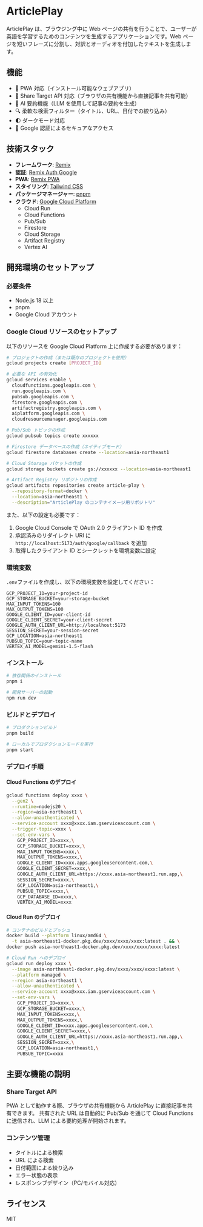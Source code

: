 # ArticlePlay

ArticlePlay は、ブラウジング中に Web ページの共有を行うことで、ユーザーが英語を学習するためのコンテンツを生成するアプリケーションです。Web ページを短いフレーズに分割し、対訳とオーディオを付加したテキストを生成します。

## 機能

- 📱 PWA 対応（インストール可能なウェブアプリ）
- 🔗 Share Target API 対応（ブラウザの共有機能から直接記事を共有可能）
- 🤖 AI 要約機能（LLM を使用して記事の要約を生成）
- 🔍 柔軟な検索フィルター（タイトル、URL、日付での絞り込み）
- 🌓 ダークモード対応
- 🔐 Google 認証によるセキュアなアクセス

## 技術スタック

- **フレームワーク**: [Remix](https://remix.run/)
- **認証**: [Remix Auth Google](https://github.com/remix-auth/remix-auth-google)
- **PWA**: [Remix PWA](https://remix-pwa.run/)
- **スタイリング**: [Tailwind CSS](https://tailwindcss.com/)
- **パッケージマネージャー**: [pnpm](https://pnpm.io/)
- **クラウド**: [Google Cloud Platform](https://cloud.google.com/)
  - Cloud Run
  - Cloud Functions
  - Pub/Sub
  - Firestore
  - Cloud Storage
  - Artifact Registry
  - Vertex AI

## 開発環境のセットアップ

### 必要条件

- Node.js 18 以上
- pnpm
- Google Cloud アカウント

### Google Cloud リソースのセットアップ

以下のリソースを Google Cloud Platform 上に作成する必要があります：

```bash
# プロジェクトの作成（または既存のプロジェクトを使用）
gcloud projects create [PROJECT_ID]

# 必要な API の有効化
gcloud services enable \
  cloudfunctions.googleapis.com \
  run.googleapis.com \
  pubsub.googleapis.com \
  firestore.googleapis.com \
  artifactregistry.googleapis.com \
  aiplatform.googleapis.com \
  cloudresourcemanager.googleapis.com

# Pub/Sub トピックの作成
gcloud pubsub topics create xxxxxx

# Firestore データベースの作成（ネイティブモード）
gcloud firestore databases create --location=asia-northeast1

# Cloud Storage バケットの作成
gcloud storage buckets create gs://xxxxxx --location=asia-northeast1

# Artifact Registry リポジトリの作成
gcloud artifacts repositories create article-play \
  --repository-format=docker \
  --location=asia-northeast1 \
  --description="ArticlePlay のコンテナイメージ用リポジトリ"
```

また、以下の設定も必要です：

1. Google Cloud Console で OAuth 2.0 クライアント ID を作成
2. 承認済みのリダイレクト URI に `http://localhost:5173/auth/google/callback` を追加
3. 取得したクライアント ID とシークレットを環境変数に設定

### 環境変数

`.env`ファイルを作成し、以下の環境変数を設定してください：

```env
GCP_PROJECT_ID=your-project-id
GCP_STORAGE_BUCKET=your-storage-bucket
MAX_INPUT_TOKENS=100
MAX_OUTPUT_TOKENS=100
GOOGLE_CLIENT_ID=your-client-id
GOOGLE_CLIENT_SECRET=your-client-secret
GOOGLE_AUTH_CLIENT_URL=http://localhost:5173
SESSION_SECRET=your-session-secret
GCP_LOCATION=asia-northeast1
PUBSUB_TOPIC=your-topic-name
VERTEX_AI_MODEL=gemini-1.5-flash
```

### インストール

```bash
# 依存関係のインストール
pnpm i

# 開発サーバーの起動
npm run dev
```

### ビルドとデプロイ

```bash
# プロダクションビルド
pnpm build

# ローカルでプロダクションモードを実行
pnpm start
```

### デプロイ手順

#### Cloud Functions のデプロイ

```bash
gcloud functions deploy xxxx \
  --gen2 \
  --runtime=nodejs20 \
  --region=asia-northeast1 \
  --allow-unauthenticated \
  --service-account xxxx@xxxx.iam.gserviceaccount.com \
  --trigger-topic=xxxx \
  --set-env-vars \
    GCP_PROJECT_ID=xxxx,\
    GCP_STORAGE_BUCKET=xxxx,\
    MAX_INPUT_TOKENS=xxxx,\
    MAX_OUTPUT_TOKENS=xxxx,\
    GOOGLE_CLIENT_ID=xxxx.apps.googleusercontent.com,\
    GOOGLE_CLIENT_SECRET=xxxx,\
    GOOGLE_AUTH_CLIENT_URL=https://xxxx.asia-northeast1.run.app,\
    SESSION_SECRET=xxxx,\
    GCP_LOCATION=asia-northeast1,\
    PUBSUB_TOPIC=xxxx,\
    GCP_DATABASE_ID=xxxx,\
    VERTEX_AI_MODEL=xxxx
```

#### Cloud Run のデプロイ

```bash
# コンテナのビルドとプッシュ
docker build --platform linux/amd64 \
  -t asia-northeast1-docker.pkg.dev/xxxx/xxxx/xxxx:latest . && \
docker push asia-northeast1-docker.pkg.dev/xxxx/xxxx/xxxx:latest

# Cloud Run へのデプロイ
gcloud run deploy xxxx \
  --image asia-northeast1-docker.pkg.dev/xxxx/xxxx/xxxx:latest \
  --platform managed \
  --region asia-northeast1 \
  --allow-unauthenticated \
  --service-account xxxx@xxxx.iam.gserviceaccount.com \
  --set-env-vars \
    GCP_PROJECT_ID=xxxx,\
    GCP_STORAGE_BUCKET=xxxx,\
    MAX_INPUT_TOKENS=xxxx,\
    MAX_OUTPUT_TOKENS=xxxx,\
    GOOGLE_CLIENT_ID=xxxx.apps.googleusercontent.com,\
    GOOGLE_CLIENT_SECRET=xxxx,\
    GOOGLE_AUTH_CLIENT_URL=https://xxxx.asia-northeast1.run.app,\
    SESSION_SECRET=xxxx,\
    GCP_LOCATION=asia-northeast1,\
    PUBSUB_TOPIC=xxxx
```

## 主要な機能の説明

### Share Target API

PWA として動作する際、ブラウザの共有機能から ArticlePlay に直接記事を共有できます。
共有された URL は自動的に Pub/Sub を通じて Cloud Functions に送信され、LLM による要約処理が開始されます。

### コンテンツ管理

- タイトルによる検索
- URL による検索
- 日付範囲による絞り込み
- エラー状態の表示
- レスポンシブデザイン（PC/モバイル対応）

## ライセンス

MIT
